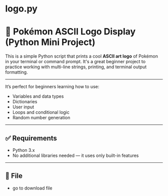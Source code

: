 # logo.py

# 🎨 Pokémon ASCII Logo Display (Python Mini Project)

This is a simple Python script that prints a cool **ASCII art logo** of Pokémon in your terminal or command prompt. It's a great beginner project to practice working with multi-line strings, printing, and terminal output formatting.

---

It’s perfect for beginners learning how to use:

- Variables and data types
- Dictionaries
- User input
- Loops and conditional logic
- Random number generation

---

## ✅ Requirements

- Python 3.x
- No additional libraries needed — it uses only built-in features

---

## 📂 File 
- go to download file 
